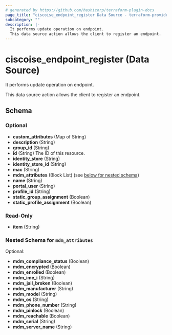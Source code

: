 ```yaml
---
# generated by https://github.com/hashicorp/terraform-plugin-docs
page_title: "ciscoise_endpoint_register Data Source - terraform-provider-ciscoise"
subcategory: ""
description: |-
  It performs update operation on endpoint.
  This data source action allows the client to register an endpoint.
---
```


# ciscoise_endpoint_register (Data Source)

It performs update operation on endpoint.

This data source action allows the client to register an endpoint.



<!-- schema generated by tfplugindocs -->
## Schema

### Optional

- **custom_attributes** (Map of String)
- **description** (String)
- **group_id** (String)
- **id** (String) The ID of this resource.
- **identity_store** (String)
- **identity_store_id** (String)
- **mac** (String)
- **mdm_attributes** (Block List) (see [below for nested schema](#nestedblock--mdm_attributes))
- **name** (String)
- **portal_user** (String)
- **profile_id** (String)
- **static_group_assignment** (Boolean)
- **static_profile_assignment** (Boolean)

### Read-Only

- **item** (String)

<a id="nestedblock--mdm_attributes"></a>
### Nested Schema for `mdm_attributes`

Optional:

- **mdm_compliance_status** (Boolean)
- **mdm_encrypted** (Boolean)
- **mdm_enrolled** (Boolean)
- **mdm_ime_i** (String)
- **mdm_jail_broken** (Boolean)
- **mdm_manufacturer** (String)
- **mdm_model** (String)
- **mdm_os** (String)
- **mdm_phone_number** (String)
- **mdm_pinlock** (Boolean)
- **mdm_reachable** (Boolean)
- **mdm_serial** (String)
- **mdm_server_name** (String)


